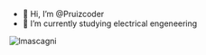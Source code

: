 - 👋 Hi, I’m @Pruizcoder
- 🌱 I’m currently studying electrical engeneering
<p align="left"> <img src="https://komarev.com/ghpvc/?username=lmascagni&label=Profile%20views&color=0e75b6&style=flat" alt="lmascagni" /> </p>
